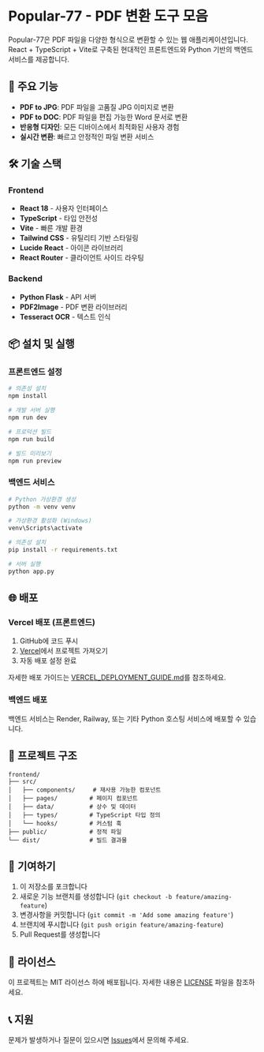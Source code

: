 # Popular-77 - PDF 변환 도구 모음

Popular-77은 PDF 파일을 다양한 형식으로 변환할 수 있는 웹 애플리케이션입니다. React + TypeScript + Vite로 구축된 현대적인 프론트엔드와 Python 기반의 백엔드 서비스를 제공합니다.

## 🚀 주요 기능

- **PDF to JPG**: PDF 파일을 고품질 JPG 이미지로 변환
- **PDF to DOC**: PDF 파일을 편집 가능한 Word 문서로 변환
- **반응형 디자인**: 모든 디바이스에서 최적화된 사용자 경험
- **실시간 변환**: 빠르고 안정적인 파일 변환 서비스

## 🛠️ 기술 스택

### Frontend
- **React 18** - 사용자 인터페이스
- **TypeScript** - 타입 안전성
- **Vite** - 빠른 개발 환경
- **Tailwind CSS** - 유틸리티 기반 스타일링
- **Lucide React** - 아이콘 라이브러리
- **React Router** - 클라이언트 사이드 라우팅

### Backend
- **Python Flask** - API 서버
- **PDF2Image** - PDF 변환 라이브러리
- **Tesseract OCR** - 텍스트 인식

## 📦 설치 및 실행

### 프론트엔드 설정

```bash
# 의존성 설치
npm install

# 개발 서버 실행
npm run dev

# 프로덕션 빌드
npm run build

# 빌드 미리보기
npm run preview
```

### 백엔드 서비스

```bash
# Python 가상환경 생성
python -m venv venv

# 가상환경 활성화 (Windows)
venv\Scripts\activate

# 의존성 설치
pip install -r requirements.txt

# 서버 실행
python app.py
```

## 🌐 배포

### Vercel 배포 (프론트엔드)

1. GitHub에 코드 푸시
2. [Vercel](https://vercel.com)에서 프로젝트 가져오기
3. 자동 배포 설정 완료

자세한 배포 가이드는 [VERCEL_DEPLOYMENT_GUIDE.md](./VERCEL_DEPLOYMENT_GUIDE.md)를 참조하세요.

### 백엔드 배포

백엔드 서비스는 Render, Railway, 또는 기타 Python 호스팅 서비스에 배포할 수 있습니다.

## 📁 프로젝트 구조

```
frontend/
├── src/
│   ├── components/     # 재사용 가능한 컴포넌트
│   ├── pages/         # 페이지 컴포넌트
│   ├── data/          # 상수 및 데이터
│   ├── types/         # TypeScript 타입 정의
│   └── hooks/         # 커스텀 훅
├── public/            # 정적 파일
└── dist/              # 빌드 결과물
```

## 🤝 기여하기

1. 이 저장소를 포크합니다
2. 새로운 기능 브랜치를 생성합니다 (`git checkout -b feature/amazing-feature`)
3. 변경사항을 커밋합니다 (`git commit -m 'Add some amazing feature'`)
4. 브랜치에 푸시합니다 (`git push origin feature/amazing-feature`)
5. Pull Request를 생성합니다

## 📄 라이선스

이 프로젝트는 MIT 라이선스 하에 배포됩니다. 자세한 내용은 [LICENSE](LICENSE) 파일을 참조하세요.

## 📞 지원

문제가 발생하거나 질문이 있으시면 [Issues](https://github.com/psj1389-ps/Popular-77/issues)에서 문의해 주세요.
